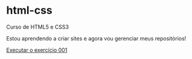 # html-css
 Curso de HTML5 e CSS3

 Estou aprendendo a criar sites e agora vou gerenciar meus repositórios!

<a href="https://lucielbarbosa.github.io/html-css/Exercícios/ex001/index.html">Executar o exercício 001</a>